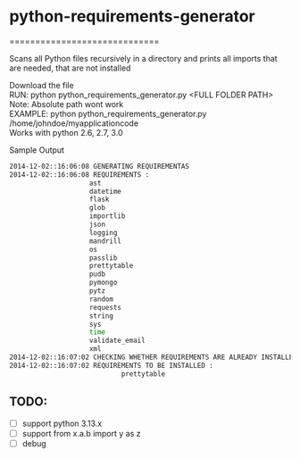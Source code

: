 # python-requirements-generator
=============================

Scans all Python files recursively in a directory and prints all imports that are needed, that are not installed

Download the file<br />
RUN: python python_requirements_generator.py \<FULL FOLDER PATH\><br />
Note: Absolute path wont work<br />
EXAMPLE: python python_requirements_generator.py /home/johndoe/myapplicationcode<br />
Works with python 2.6, 2.7, 3.0

Sample Output
```bash
2014-12-02::16:06:08 GENERATING REQUIREMENTAS
2014-12-02::16:06:08 REQUIREMENTS :
					ast
					datetime
					flask
					glob
					importlib
					json
					logging
					mandrill
					os
					passlib
					prettytable
					pudb
					pymongo
					pytz
					random
					requests
					string
					sys
					time
					validate_email
					xml
2014-12-02::16:07:02 CHECKING WHETHER REQUIREMENTS ARE ALREADY INSTALLED
2014-12-02::16:07:02 REQUIREMENTS TO BE INSTALLED :
							prettytable
```

## TODO:
- [ ] support python 3.13.x
- [ ] support from x.a.b import y as z
- [ ] debug
